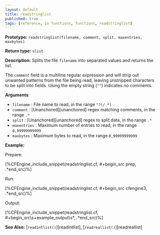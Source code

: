 ```yaml
---
layout: default
title: readstringlist
published: true
tags: [reference, io functions, functions, readstringlist]
---
```


**Prototype:** `readstringlist(filename, comment, split, maxentries, maxbytes)`

**Return type:** `slist`

**Description:** Splits the file `filename` into separated
values and returns the list.

The `comment` field is a multiline regular expression and will strip out
unwanted patterns from the file being read, leaving unstripped characters to be
split into fields. Using the empty string (`""`) indicates no comments.

**Arguments**:

* `filename` : File name to read, in the range `"?(/.*)`
* `comment` : [Unanchored][unanchored] regex matching comments, in the range `.*`
* `split` : [Unanchored][unanchored] regex to split data, in the range `.*`
* `maxentries` : Maximum number of entries to read, in the range
`0,99999999999`
* `maxbytes` : Maximum bytes to read, in the range `0,99999999999`

**Example:**

Prepare:

[%CFEngine_include_snippet(readstringlist.cf, #\+begin_src prep, .*end_src)%]

Run:

[%CFEngine_include_snippet(readstringlist.cf, #\+begin_src cfengine3, .*end_src)%]

Output:

[%CFEngine_include_snippet(readstringlist.cf, #\+begin_src\s+example_output\s*, .*end_src)%]


**See Also:** [`readintlist()`][readintlist], [`readreallist()`][readreallist]

